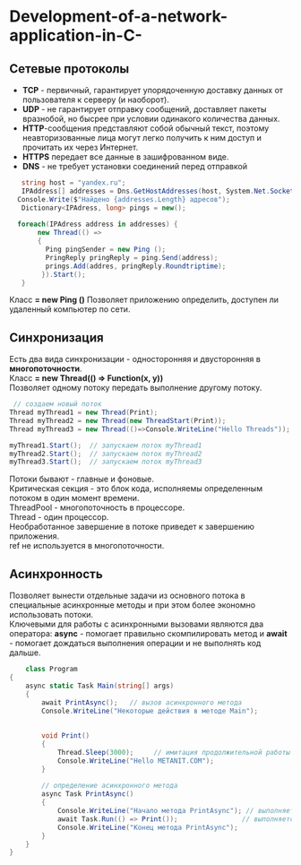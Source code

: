 # Development-of-a-network-application-in-C-

## **Сетевые протоколы**
* **TCP** - первичный, гарантирует упорядоченную доставку данных от пользователя к серверу (и наоборот).
* **UDP** - не гарантирует отправку сообщений, доставляет пакеты вразнобой, но бысрее при условии одинакого количества данных.
* **HTTP**-сообщения представляют собой обычный текст, поэтому неавторизованные лица могут легко получить к ним доступ и прочитать их через Интернет.
* **HTTPS** передает все данные в зашифрованном виде.
* **DNS** - не требует установки соединений перед отправкой

 ```C#
    string host = "yandex.ru";
    IPAddress[] addresses = Dns.GetHostAddresses(host, System.Net.Sockets.AddresFamily.InterNetwork);
   Console.Write($"Найдено {addresses.Length} адресов");
    Dictionary<IPAdress, long> pings = new();  
  
   foreach(IPAdress address in addresses) {
        new Thread(() =>
        {
          Ping pingSender = new Ping ();
          PringReply pringReply = ping.Send(address);
          prings.Add(addres, pringReply.Roundtriptime);
         }).Start();
    }
 ```
 Класс **= new Ping ()**
 Позволяет приложению определить, доступен ли удаленный компьютер по сети.
    
  ## **Синхронизация**
  
  Есть два вида синхронизации - односторонняя и двусторонняя в **многопоточности**.  
  Класс **= new Thread(() => Function(x, y))**  
  Позволяет одному потоку передать выполнение другому потоку.  
   ```C#
    // создаем новый поток
  Thread myThread1 = new Thread(Print); 
  Thread myThread2 = new Thread(new ThreadStart(Print));
  Thread myThread3 = new Thread(()=>Console.WriteLine("Hello Threads"));
   
  myThread1.Start();  // запускаем поток myThread1
  myThread2.Start();  // запускаем поток myThread2
  myThread3.Start();  // запускаем поток myThread3
  ```
   Потоки бывают - главные и фоновые.  
   Критическая секция - это блок кода, исполняемы определенным потоком в один момент времени.  
   ThreadPool - многопоточность в процессоре.  
   Thread - один процессор.  
   Необработанное завершение в потоке приведет к завершению приложения.  
   ref не используется в многопоточности.  

  ## **Асинхронность**
  
  Позволяет вынести отдельные задачи из основного потока в специальные асинхронные методы и при этом более экономно использовать потоки.  
  Ключевыми для работы с асинхронными вызовами являются два оператора: **async** - помогает правильно скомпилировать метод и **await** - помогает дождаться выполнения операции и не выполнять код дальше.

```C#
    class Program
{
    async static Task Main(string[] args)
    {
        await PrintAsync();   // вызов асинхронного метода
        Console.WriteLine("Некоторые действия в методе Main");
 
 
        void Print()
        {
            Thread.Sleep(3000);     // имитация продолжительной работы
            Console.WriteLine("Hello METANIT.COM");
        }
 
        // определение асинхронного метода
        async Task PrintAsync()
        {
            Console.WriteLine("Начало метода PrintAsync"); // выполняется синхронно
            await Task.Run(() => Print());                // выполняется асинхронно
            Console.WriteLine("Конец метода PrintAsync");
        }
    }
}
```
  
  
